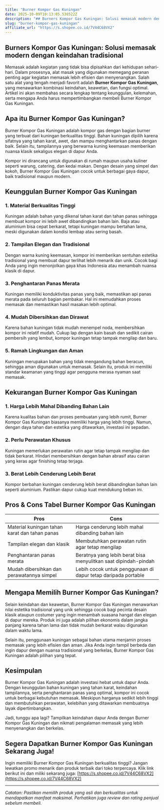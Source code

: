 ```yaml
---
title: "Burner Kompor Gas Kuningan"
date: 2025-10-09T10:13:05.538522Z
description: "## Burners Kompor Gas Kuningan: Solusi memasak modern dengan keindahan tradisional..."
slug: "burner-kompor-gas-kuningan"
affiliate_url: "https://s.shopee.co.id/7V44C68VX2"
---
```

## Burners Kompor Gas Kuningan: Solusi memasak modern dengan keindahan tradisional

Memasak adalah kegiatan yang tidak bisa dipisahkan dari kehidupan sehari-hari. Dalam prosesnya, alat masak yang digunakan memegang peranan penting agar kegiatan memasak lebih efisien dan menyenangkan. Salah satu alat yang tengah menjadi favorit adalah **Burner Kompor Gas Kuningan**, yang menawarkan kombinasi keindahan, keawetan, dan fungsi optimal. Artikel ini akan membahas secara lengkap tentang keunggulan, kelemahan, serta mengapa Anda harus mempertimbangkan membeli Burner Kompor Gas Kuningan.

## Apa itu Burner Kompor Gas Kuningan?

Burner Kompor Gas Kuningan adalah kompor gas dengan bagian burner yang terbuat dari kuningan berkualitas tinggi. Bahan kuningan dipilih karena sifatnya yang tahan karat, awet, dan mampu menghantarkan panas dengan baik. Selain itu, tampilannya yang berwarna kuning keemasan memberikan nuansa klasik sekaligus elegan di dapur Anda.

Kompor ini dirancang untuk digunakan di rumah maupun usaha kuliner seperti warung, catering, dan kedai makan. Dengan desain yang simpel dan kokoh, Burner Kompor Gas Kuningan cocok untuk berbagai gaya dapur, baik tradisional maupun modern.

## Keunggulan Burner Kompor Gas Kuningan

### 1. Material Berkualitas Tinggi

Kuningan adalah bahan yang dikenal tahan karat dan tahan panas sehingga membuat kompor ini lebih awet dibandingkan bahan lain. Baja atau aluminium bisa cepat berkarat, tetapi kuningan mampu bertahan lama, meski digunakan dalam kondisi lembap atau sering basah.

### 2. Tampilan Elegan dan Tradisional

Dengan warna kuning keemasan, kompor ini memberikan sentuhan estetika tradisional yang membuat dapur terlihat lebih menarik dan unik. Cocok bagi Anda yang ingin menonjolkan gaya khas Indonesia atau menambah nuansa klasik di dapur.

### 3. Penghantaran Panas Merata

Kuningan memiliki konduktivitas panas yang baik, memastikan api panas merata pada seluruh bagian pembakar. Hal ini memudahkan proses memasak dan memastikan hasil masakan lebih optimal.

### 4. Mudah Dibersihkan dan Dirawat

Karena bahan kuningan tidak mudah menempel noda, membersihkan kompor ini relatif mudah. Cukup lap dengan kain basah dan sedikit cairan pembersih yang lembut, kompor kuningan tetap tampak mengilap dan baru.

### 5. Ramah Lingkungan dan Aman

Kuningan merupakan bahan yang tidak mengandung bahan beracun, sehingga aman digunakan untuk memasak. Selain itu, produk ini memiliki standar keamanan yang tinggi agar pengguna merasa nyaman saat memasak.

## Kekurangan Burner Kompor Gas Kuningan

### 1. Harga Lebih Mahal Dibanding Bahan Lain

Karena kualitas bahan dan proses pembuatan yang lebih rumit, Burner Kompor Gas Kuningan biasanya memiliki harga yang lebih tinggi. Namun, dengan daya tahan dan estetika yang ditawarkan, investasi ini sepadan.

### 2. Perlu Perawatan Khusus

Kuningan memerlukan perawatan rutin agar tetap tampak mengilap dan tidak berkarat. Hindari membersihkan dengan bahan abrasif atau cairan yang keras agar finishing tetap terjaga.

### 3. Berat Lebih Cenderung Lebih Berat

Kompor berbahan kuningan cenderung lebih berat dibandingkan bahan lain seperti aluminium. Pastikan dapur cukup kuat mendukung beban ini.

## Pros & Cons Tabel Burner Kompor Gas Kuningan

| **Pros**                                             | **Cons**                                              |
|-----------------------------------------------------|-----------------------------------------------------|
| Material kuningan tahan karat dan tahan panas     | Harga cenderung lebih mahal dibanding bahan lain  |
| Tampilan elegan dan klasik                       | Membutuhkan perawatan rutin agar tetap mengilap  |
| Penghantaran panas merata                        | Beratnya yang lebih berat bisa menyulitkan saat dipindah-pindah |
| Mudah dibersihkan dan perawatannya simpel     | Lebih cocok untuk penggunaan di dapur tetap daripada portable |

## Mengapa Memilih Burner Kompor Gas Kuningan?

Selain keindahan dan keawetan, Burner Kompor Gas Kuningan menawarkan nilai estetika tradisional yang unik sehingga cocok bagi pecinta desain klasik ataupun costumer yang ingin menambah suasana hangat dan elegan di dapur mereka. Produk ini juga adalah pilihan ekonomis dalam jangka panjang karena tahan lama dan tidak mudah berkarat walau digunakan dalam waktu lama.

Selain itu, penggunaan kuningan sebagai bahan utama menjamin proses memasak yang lebih efisien dan aman. Jika Anda ingin tampil berbeda dan ingin dapur dengan nuansa tradisional yang berkelas, Burner Kompor Gas Kuningan adalah pilihan yang tepat.

## Kesimpulan

Burner Kompor Gas Kuningan adalah investasi hebat untuk dapur Anda. Dengan keunggulan bahan kuningan yang tahan karat, keindahan tampilannya, serta penghantaran panas yang optimal, kompor ini cocok untuk berbagai kebutuhan memasak. Meskipun harganya sedikit lebih tinggi dan membutuhkan perawatan, kelebihan yang ditawarkan membuatnya layak dipertimbangkan.

Jadi, tunggu apa lagi? Tampilkan keindahan dapur Anda dengan Burner Kompor Gas Kuningan dan nikmati pengalaman memasak yang lebih menyenangkan dan berkelas.

## Segera Dapatkan Burner Kompor Gas Kuningan Sekarang Juga!

Ingin memiliki Burner Kompor Gas Kuningan berkualitas tinggi? Jangan lewatkan promo menarik dan produk terbaik dari toko terpercaya. Klik link berikut ini dan miliki sekarang juga: [https://s.shopee.co.id/7V44C68VX2](https://s.shopee.co.id/7V44C68VX2)

---

*Catatan: Pastikan memilih produk yang asli dan berkualitas untuk mendapatkan manfaat maksimal. Perhatikan juga review dan rating penjual sebelum membeli.*
